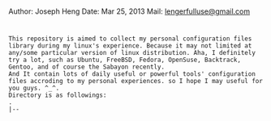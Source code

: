 # ####################################################
Author: Joseph Heng
Date:   Mar 25, 2013
Mail:	lengerfulluse@gmail.com
# ####################################################
    This repository is aimed to collect my personal configuration files library during my linux's experience. Because it may not limited at any/some particular version of linux distribution. Aha, I definitely try a lot, such as Ubuntu, FreeBSD, Fedora, OpenSuse, Backtrack, Gentoo, and of course the Sabayon recently. 
    And It contain lots of daily useful or powerful tools' configuration files accroding to my personal experiences. so I hope I may useful for you guys. ^_^.
    Directory is as followings:
    .
    |--
